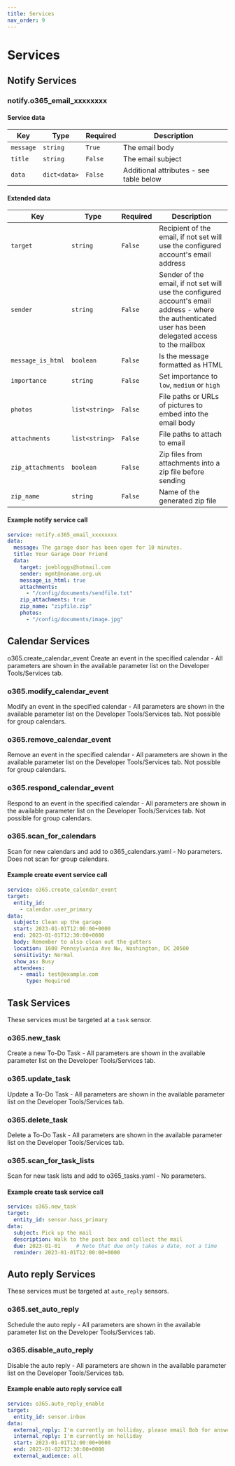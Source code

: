 ```yaml
---
title: Services
nav_order: 9
---
```


# Services

##  Notify Services

### notify.o365_email_xxxxxxxx

#### Service data

Key | Type | Required | Description
-- | -- | -- | --
`message` | `string` | `True` | The email body
`title` | `string` | `False` | The email subject
`data` | `dict<data>` | `False` | Additional attributes - see table below

#### Extended data

Key | Type | Required | Description
-- | -- | -- | --
`target` | `string` | `False` | Recipient of the email, if not set will use the configured account's email address
`sender` | `string` | `False` | Sender of the email, if not set will use the configured account's email address - where the authenticated user has been delegated access to the mailbox
`message_is_html` | `boolean` | `False` | Is the message formatted as HTML
`importance` | `string` | `False` | Set importance to `low`, `medium` or `high`
`photos` | `list<string>` | `False` | File paths or URLs of pictures to embed into the email body
`attachments` | `list<string>` | `False` | File paths to attach to email
`zip_attachments` | `boolean` | `False` | Zip files from attachments into a zip file before sending
`zip_name` | `string` | `False` | Name of the generated zip file

#### Example notify service call

```yaml
service: notify.o365_email_xxxxxxxx
data:
  message: The garage door has been open for 10 minutes.
  title: Your Garage Door Friend
  data:
    target: joebloggs@hotmail.com
    sender: mgmt@noname.org.uk
    message_is_html: true
    attachments:
      - "/config/documents/sendfile.txt"
    zip_attachments: true
    zip_name: "zipfile.zip"
    photos:
      - "/config/documents/image.jpg"
```
##  Calendar Services
o365.create_calendar_event
Create an event in the specified calendar - All parameters are shown in the available parameter list on the Developer Tools/Services tab.
### o365.modify_calendar_event
Modify an event in the specified calendar - All parameters are shown in the available parameter list on the Developer Tools/Services tab. Not possible for group calendars.
### o365.remove_calendar_event
Remove an event in the specified calendar - All parameters are shown in the available parameter list on the Developer Tools/Services tab. Not possible for group calendars.
### o365.respond_calendar_event
Respond to an event in the specified calendar - All parameters are shown in the available parameter list on the Developer Tools/Services tab. Not possible for group calendars.
### o365.scan_for_calendars
Scan for new calendars and add to o365_calendars.yaml - No parameters. Does not scan for group calendars.

#### Example create event service call

```yaml
service: o365.create_calendar_event
target:
  entity_id:
    - calendar.user_primary
data:
  subject: Clean up the garage
  start: 2023-01-01T12:00:00+0000
  end: 2023-01-01T12:30:00+0000
  body: Remember to also clean out the gutters
  location: 1600 Pennsylvania Ave Nw, Washington, DC 20500
  sensitivity: Normal
  show_as: Busy
  attendees:
    - email: test@example.com
      type: Required
```

## Task Services

These services must be targeted at a `task` sensor. 

### o365.new_task
Create a new To-Do Task - All parameters are shown in the available parameter list on the Developer Tools/Services tab.
### o365.update_task
Update a To-Do Task - All parameters are shown in the available parameter list on the Developer Tools/Services tab.
### o365.delete_task
Delete a To-Do Task - All parameters are shown in the available parameter list on the Developer Tools/Services tab.
### o365.scan_for_task_lists
Scan for new task lists and add to o365_tasks.yaml - No parameters.

#### Example create task service call

```yaml
service: o365.new_task
target:
  entity_id: sensor.hass_primary
data:
  subject: Pick up the mail
  description: Walk to the post box and collect the mail
  due: 2023-01-01     # Note that due only takes a date, not a time
  reminder: 2023-01-01T12:00:00+0000
```

## Auto reply Services

These services must be targeted at `auto_reply` sensors. 

### o365.set_auto_reply
Schedule the auto reply - All parameters are shown in the available parameter list on the Developer Tools/Services tab.
### o365.disable_auto_reply
Disable the auto reply - All parameters are shown in the available parameter list on the Developer Tools/Services tab.

#### Example enable auto reply service call

```yaml
service: o365.auto_reply_enable
target:
  entity_id: sensor.inbox
data:
  external_reply: I'm currently on holliday, please email Bob for answers
  internal_reply: I'm currently on holliday
  start: 2023-01-01T12:00:00+0000
  end: 2023-01-02T12:30:00+0000
  external_audience: all
```
